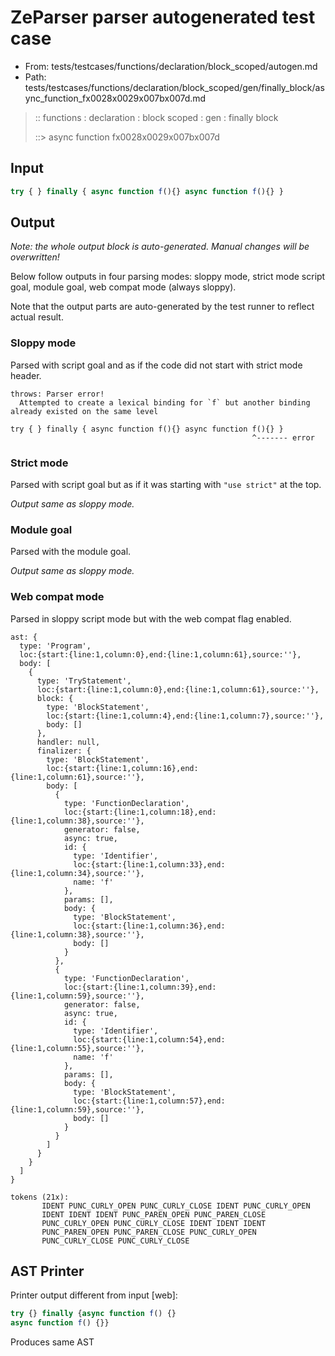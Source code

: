 # ZeParser parser autogenerated test case

- From: tests/testcases/functions/declaration/block_scoped/autogen.md
- Path: tests/testcases/functions/declaration/block_scoped/gen/finally_block/async_function_fx0028x0029x007bx007d.md

> :: functions : declaration : block scoped : gen : finally block
>
> ::> async function fx0028x0029x007bx007d

## Input


`````js
try { } finally { async function f(){} async function f(){} }
`````

## Output

_Note: the whole output block is auto-generated. Manual changes will be overwritten!_

Below follow outputs in four parsing modes: sloppy mode, strict mode script goal, module goal, web compat mode (always sloppy).

Note that the output parts are auto-generated by the test runner to reflect actual result.

### Sloppy mode

Parsed with script goal and as if the code did not start with strict mode header.

`````
throws: Parser error!
  Attempted to create a lexical binding for `f` but another binding already existed on the same level

try { } finally { async function f(){} async function f(){} }
                                                      ^------- error
`````

### Strict mode

Parsed with script goal but as if it was starting with `"use strict"` at the top.

_Output same as sloppy mode._

### Module goal

Parsed with the module goal.

_Output same as sloppy mode._

### Web compat mode

Parsed in sloppy script mode but with the web compat flag enabled.

`````
ast: {
  type: 'Program',
  loc:{start:{line:1,column:0},end:{line:1,column:61},source:''},
  body: [
    {
      type: 'TryStatement',
      loc:{start:{line:1,column:0},end:{line:1,column:61},source:''},
      block: {
        type: 'BlockStatement',
        loc:{start:{line:1,column:4},end:{line:1,column:7},source:''},
        body: []
      },
      handler: null,
      finalizer: {
        type: 'BlockStatement',
        loc:{start:{line:1,column:16},end:{line:1,column:61},source:''},
        body: [
          {
            type: 'FunctionDeclaration',
            loc:{start:{line:1,column:18},end:{line:1,column:38},source:''},
            generator: false,
            async: true,
            id: {
              type: 'Identifier',
              loc:{start:{line:1,column:33},end:{line:1,column:34},source:''},
              name: 'f'
            },
            params: [],
            body: {
              type: 'BlockStatement',
              loc:{start:{line:1,column:36},end:{line:1,column:38},source:''},
              body: []
            }
          },
          {
            type: 'FunctionDeclaration',
            loc:{start:{line:1,column:39},end:{line:1,column:59},source:''},
            generator: false,
            async: true,
            id: {
              type: 'Identifier',
              loc:{start:{line:1,column:54},end:{line:1,column:55},source:''},
              name: 'f'
            },
            params: [],
            body: {
              type: 'BlockStatement',
              loc:{start:{line:1,column:57},end:{line:1,column:59},source:''},
              body: []
            }
          }
        ]
      }
    }
  ]
}

tokens (21x):
       IDENT PUNC_CURLY_OPEN PUNC_CURLY_CLOSE IDENT PUNC_CURLY_OPEN
       IDENT IDENT IDENT PUNC_PAREN_OPEN PUNC_PAREN_CLOSE
       PUNC_CURLY_OPEN PUNC_CURLY_CLOSE IDENT IDENT IDENT
       PUNC_PAREN_OPEN PUNC_PAREN_CLOSE PUNC_CURLY_OPEN
       PUNC_CURLY_CLOSE PUNC_CURLY_CLOSE
`````


## AST Printer

Printer output different from input [web]:

````js
try {} finally {async function f() {}
async function f() {}}
````

Produces same AST

